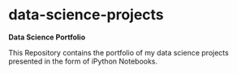 # data-science-projects

**Data Science Portfolio**

This Repository contains the portfolio of my data science projects presented in the form of iPython Notebooks.



